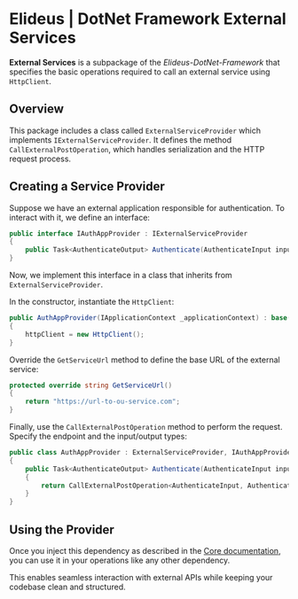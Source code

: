 # Elideus | DotNet Framework External Services

**External Services** is a subpackage of the *Elideus-DotNet-Framework* that specifies the basic operations required to call an external service using `HttpClient`.

## Overview

This package includes a class called `ExternalServiceProvider` which implements `IExternalServiceProvider`. It defines the method `CallExternalPostOperation`, which handles serialization and the HTTP request process.


## Creating a Service Provider

Suppose we have an external application responsible for authentication. To interact with it, we define an interface:

```csharp
public interface IAuthAppProvider : IExternalServiceProvider
{
    public Task<AuthenticateOutput> Authenticate(AuthenticateInput input);
}
```

Now, we implement this interface in a class that inherits from `ExternalServiceProvider`.

In the constructor, instantiate the `HttpClient`:

```csharp
public AuthAppProvider(IApplicationContext _applicationContext) : base(_applicationContext)
{
    httpClient = new HttpClient();
}
```

Override the `GetServiceUrl` method to define the base URL of the external service:

```csharp
protected override string GetServiceUrl()
{
    return "https://url-to-ou-service.com";
}
```

Finally, use the `CallExternalPostOperation` method to perform the request. Specify the endpoint and the input/output types:

```csharp
public class AuthAppProvider : ExternalServiceProvider, IAuthAppProvider
{
    public Task<AuthenticateOutput> Authenticate(AuthenticateInput input)
    {
        return CallExternalPostOperation<AuthenticateInput, AuthenticateOutput>("Authenticate", input);
    }
}
```

## Using the Provider

Once you inject this dependency as described in the [Core documentation](https://github.com/eliseubatista99/Elideus-DotNet-Framework/blob/feat/documentation/ElideusDotNetFramework/ElideusDotNetFramework.Core/README.md),  
you can use it in your operations like any other dependency.

This enables seamless interaction with external APIs while keeping your codebase clean and structured.